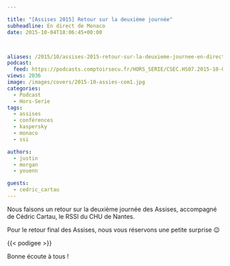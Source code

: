 ```yaml
---

title: "[Assises 2015] Retour sur la deuxième journée"
subheadline: En direct de Monaco
date: 2015-10-04T18:06:45+00:00



aliases: /2015/10/assises-2015-retour-sur-la-deuxieme-journee-en-direct-de-monaco/
podcast:
  feed: https://podcasts.comptoirsecu.fr/HORS_SERIE/CSEC.HS07.2015-10-04.ASSISES_JOUR2.mp3
views: 2036
image: /images/covers/2015-10-assies-com1.jpg
categories:
  - Podcast
  - Hors-Serie
tags:
  - assises
  - conférences
  - kaspersky
  - monaco
  - ssi

authors:
  - justin
  - morgan
  - youenn

guests:
  - cedric_cartau
---
```



Nous faisons un retour sur la deuxième journée des Assises, accompagné de Cédric Cartau, le RSSI du CHU de Nantes.

Pour le retour final des Assises, nous vous réservons une petite surprise 😉

{{< podigee >}}

Bonne écoute à tous !
